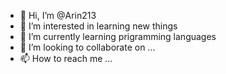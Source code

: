 - 👋 Hi, I’m @Arin213
- 👀 I’m interested in learning new things
- 🌱 I’m currently learning prigramming languages
- 💞️ I’m looking to collaborate on ...
- 📫 How to reach me ...

<!---
Arin213/Arin213 is a ✨ special ✨ repository because its `README.md` (this file) appears on your GitHub profile.
You can click the Preview link to take a look at your changes.
--->
